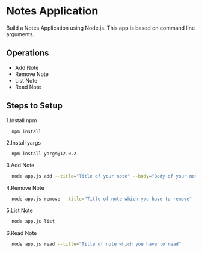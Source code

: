 
# Notes Application

Build a Notes Application using Node.js. This app is based on command line arguments.



## Operations

 - Add Note
 - Remove Note
 - List Note
 - Read Note

  
## Steps to Setup

1.Install npm

```bash
  npm install
```
2.Install yargs

```bash
  npm install yargs@12.0.2
```
3.Add Note

```bash
  node app.js add --title="Title of your note" --body="Body of your note"
```
4.Remove Note

```bash
  node app.js remove --title="Title of note which you have to remove"
```
5.List Note

```bash
  node app.js list 
```
6.Read Note

```bash
  node app.js read --title="Title of note which you have to read"
```
  
